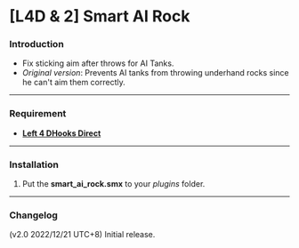 # [L4D & 2] Smart AI Rock

### Introduction
- Fix sticking aim after throws for AI Tanks.
- _Original version_: Prevents AI tanks from throwing underhand rocks since he can't aim them correctly.

<hr>

### Requirement
- **[Left 4 DHooks Direct](https://forums.alliedmods.net/showthread.php?t=321696)**

<hr>

### Installation
1. Put the **smart_ai_rock.smx** to your _plugins_ folder.

<hr>

### Changelog
(v2.0 2022/12/21 UTC+8) Initial release.
